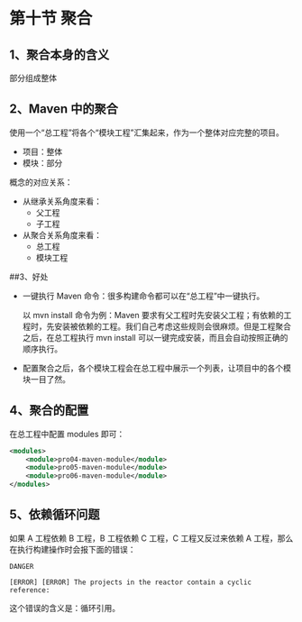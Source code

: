 # 第十节 聚合

## 1、聚合本身的含义

部分组成整体

## 2、Maven 中的聚合

使用一个“总工程”将各个“模块工程”汇集起来，作为一个整体对应完整的项目。

* 项目：整体
* 模块：部分

概念的对应关系：

* 从继承关系角度来看：
  - 父工程
  - 子工程
* 从聚合关系角度来看：
  - 总工程
  - 模块工程

##3、好处


* 一键执行 Maven 命令：很多构建命令都可以在“总工程”中一键执行。

  以 mvn install 命令为例：Maven 要求有父工程时先安装父工程；有依赖的工程时，先安装被依赖的工程。我们自己考虑这些规则会很麻烦。但是工程聚合之后，在总工程执行 mvn install 可以一键完成安装，而且会自动按照正确的顺序执行。

* 配置聚合之后，各个模块工程会在总工程中展示一个列表，让项目中的各个模块一目了然。

## 4、聚合的配置

在总工程中配置 modules 即可：

```xml
<modules>
    <module>pro04-maven-module</module>
    <module>pro05-maven-module</module>
    <module>pro06-maven-module</module>
</modules>
```

## 5、依赖循环问题

如果 A 工程依赖 B 工程，B 工程依赖 C 工程，C 工程又反过来依赖 A 工程，那么在执行构建操作时会报下面的错误：

```text
DANGER

[ERROR] [ERROR] The projects in the reactor contain a cyclic reference:
```

这个错误的含义是：循环引用。